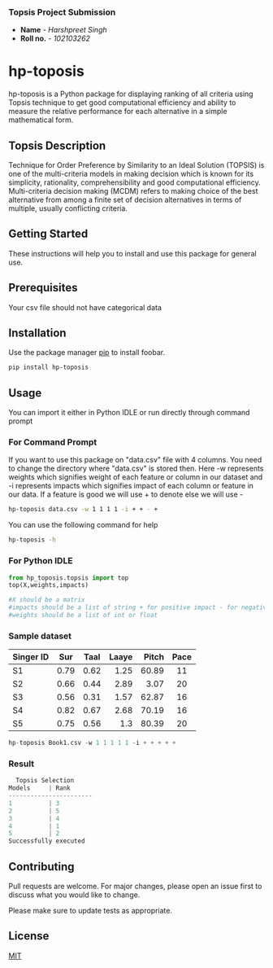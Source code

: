 ### Topsis Project Submission
* **Name** - *Harshpreet Singh* 
* **Roll no.** - *102103262* 

# hp-toposis

hp-toposis is a Python package for displaying ranking of all criteria using Topsis technique to get good computational efficiency and ability to measure the relative performance for each alternative in a simple mathematical form. 

## Topsis Description

Technique for Order Preference by Similarity to an Ideal Solution (TOPSIS) is one of the multi-criteria models in making decision which is known for its  simplicity, rationality, comprehensibility and good computational efficiency. Multi-criteria decision making (MCDM) refers to making choice of the best alternative from among a finite set of decision alternatives in terms of multiple, usually conflicting criteria.

## Getting Started

These instructions will help you to install and use this package for general use. 

## Prerequisites

Your csv file should not have categorical data


## Installation

Use the package manager [pip](https://pip.pypa.io/en/stable/) to install foobar.

```bash
pip install hp-toposis
```

## Usage
You can import it either in Python IDLE or run directly through command prompt

### For Command Prompt

If you want to use this package on "data.csv" file with 4 columns. You need to change the directory where "data.csv" is stored then. Here -w represents weights which signifies weight of each feature or column in our dataset and -i represents impacts which signifies impact of each column or feature in our data. If a feature is good we will use + to denote else we will use -

```bash
hp-toposis data.csv -w 1 1 1 1 -i + + - +
```
You can use the following command for help

```bash
hp-toposis -h
```

### For Python IDLE

```python
from hp_toposis.topsis import top
top(X,weights,impacts)

#X should be a matrix
#impacts should be a list of string + for positive impact - for negative impact
#weights should be a list of int or float
```
### Sample dataset


|Singer ID	   |Sur     |Taal	|Laaye	|Pitch	|Pace|
| ------------ |:------:|:-----:| -----:|------:|:---:       
|S1	     	   | 0.79   | 0.62	|1.25	|60.89	|11  |
|S2	    	   | 0.66   | 0.44	|2.89	|3.07	|20  | 
|S3	    	   | 0.56   |0.31	|1.57	|62.87	|16  | 
|S4	    	   | 0.82   |0.67	|2.68	|70.19	|16  |
|S5	    	   | 0.75   |0.56	|1.3	|80.39	|20  |

```python
hp-toposis Book1.csv -w 1 1 1 1 1 -i + + + + +
```

### Result

```python
  Topsis Selection
Models     | Rank
-----------------------
1          | 3
2          | 5
3          | 4
4          | 1
5          | 2
Successfully executed
```

## Contributing
Pull requests are welcome. For major changes, please open an issue first to discuss what you would like to change.

Please make sure to update tests as appropriate.

## License
[MIT](https://choosealicense.com/licenses/mit/)